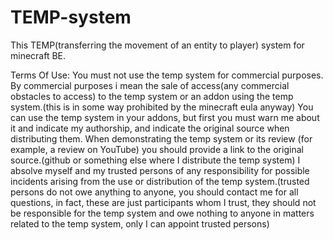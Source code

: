 # TEMP-system
This TEMP(transferring the movement of an entity to player) system for minecraft BE.

Terms Of Use:
You must not use the temp system for commercial purposes. 
By commercial purposes i mean the sale of access(any commercial obstacles to access) to the temp system or an addon using the temp system.(this is in some way prohibited by the minecraft eula anyway)
You can use the temp system in your addons, but first you must warn me about it and indicate my authorship, and indicate the original source when distributing them.
When demonstrating the temp system or its review (for example, a review on YouTube) you should provide a link to the original source.(github or something else where I distribute the temp system)
I absolve myself and my trusted persons of any responsibility for possible incidents arising from the use or distribution of the temp system.(trusted persons do not owe anything to anyone, you should contact me for all questions, in fact, these are just participants whom I trust, they should not be responsible for the temp system and owe nothing to anyone in matters related to the temp system, only I can appoint trusted persons)
